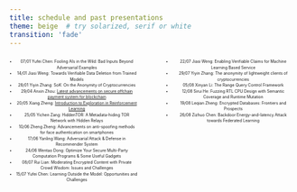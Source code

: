 ```yaml
---
title: schedule and past presentations
theme: beige  # try solarized, serif or white
transition: 'fade'
---
```


<div class="left">

- 07/01 Yufei Chen: Fooling AIs in the Wild: Bad Inputs Beyond Adversarial Examples
- 14/01 Jiasi Weng: Towards Verifiable Data Deletion from Trained Models
- 28/01 Yiyin Zhang: SoK: On the Anonymity of Cryptocurrencies
- 29/04 Anxin Zhou: [Latest advancements on secure offchain payment system for blockchain](https://github.com/CongGroup/journalclub_slides/blob/master/content/2022-04-29_Anxin.pptx)
- 20/05 Xiang Zheng: [Introduction to Exploration in Reinforcement Learning](https://drive.google.com/file/d/1E4ay15BTTG7m6CjuermPlnTaGnUbMQHX/view?usp=sharing)
- 25/05 Yichen Zang: HiddenTOR: A Metadata-hiding TOR Network with Hidden Relays
- 10/06 Zheng Zheng: Advancements on anti-spoofing methods for face authentication on smartphones
- 17/06 Yanling Wang: Adversarial Attack & Defense in Recommender System
- 24/06 Wentao Dong: Optimize Your Secure Multi-Party Computation Programs & Some Useful Gadgets
- 08/07 Rui Lian: Moderating Encrypted Content with Private Crowd Wisdom: Issues and Challenges
- 15/07 Yufei Chen: Learning Outside the Model: Opportunities and Challenges

</div>

<div class="right">

- 22/07 Jiasi Weng: Enabling Verifiable Claims for Machine Learning Based Service
- 29/07 Yiyin Zhang: The anonymity of lightweight clients of cryptocurrencies
- 05/08 Xinyan Li: The Range Query Control Framework
- 12/08 Sirui He: Fuzzing RTL CPU Design with Semantic Coverage and Runtime Mutation
- 19/08 Leqian Zheng: Encrypted Databases: Frontiers and Prospects
- 26/08 Zizhuo Chen: Backdoor Energy-and-latency Attack towards Federated Learning


</div>

<style>
.left {
    margin: 0 0 0 0;
    text-align: center;
    float: left;
    z-index:-10;
    width:45%;
    font-size: 0.5em;
    line-height: 1.5;
}
.right {
    margin: 0 0 0 0;
    float: right;
    text-align: center;
    z-index:-10;
    width:45%;
    font-size: 0.5em;
    line-height: 1.5;
}
</style>
